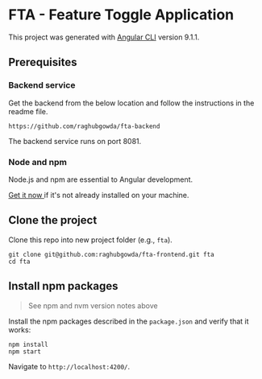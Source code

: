 # FTA - Feature Toggle Application

This project was generated with [Angular CLI](https://github.com/angular/angular-cli) version 9.1.1.

## Prerequisites

###  Backend service
Get the backend from the below location and follow the instructions in the readme file.

`https://github.com/raghubgowda/fta-backend`

The backend service runs on port 8081.

### Node and npm
Node.js and npm are essential to Angular development. 
    
<a href="https://docs.npmjs.com/getting-started/installing-node" target="_blank" title="Installing Node.js and updating npm">
Get it now  </a> if it's not already installed on your machine.

## Clone the project

Clone this repo into new project folder (e.g., `fta`).
```shell
git clone git@github.com:raghubgowda/fta-frontend.git fta
cd fta
```

## Install npm packages

> See npm and nvm version notes above

Install the npm packages described in the `package.json` and verify that it works:

```shell
npm install
npm start
```

Navigate to `http://localhost:4200/`. 




